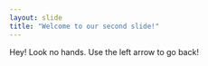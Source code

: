 ```yaml
---
layout: slide
title: "Welcome to our second slide!"
---
```

Hey! Look no hands.
Use the left arrow to go back!
